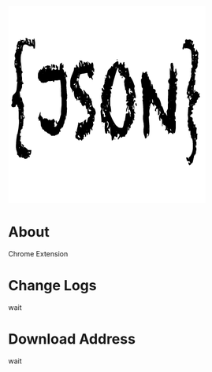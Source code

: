 ![json formatter](/assets/json-formatter.png)

# About
Chrome Extension

# Change Logs
wait

# Download Address
wait

